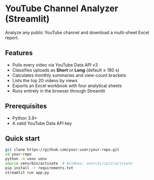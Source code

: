 # YouTube Channel Analyzer (Streamlit)

Analyze any public YouTube channel and download a multi-sheet Excel report.

## Features
- Pulls every video via YouTube Data API v3  
- Classifies uploads as **Short** or **Long** (default ≤ 180 s)  
- Calculates monthly summaries and view-count brackets  
- Lists the top 20 videos by views  
- Exports an Excel workbook with four analytical sheets  
- Runs entirely in the browser through Streamlit

## Prerequisites
- Python 3.9+
- A valid YouTube Data API key

## Quick start
```bash
git clone https://github.com/your-user/your-repo.git
cd your-repo
python -m venv venv
source venv/bin/activate  # Windows: venv\Scripts\activate
pip install -r requirements.txt
streamlit run app.py

